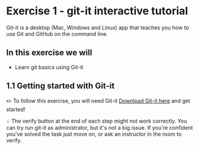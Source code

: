 # Exercise 1 - git-it interactive tutorial

Git-it is a desktop (Mac, Windows and Linux) app that teaches you how to use Git and GitHub on the command line.

## In this exercise we will
- Learn git basics using Git-it

## 1.1 Getting started with Git-it

:pencil2: To follow this exercise, you will need Git-it [Download Git-it here](https://github.com/jlord/git-it-electron/releases) and get started!

:bulb: The verify button at the end of each step might not work correctly. You can try run git-it as administrator, but it's not a big issue. If you're confident you've solved the task just move on, or ask an instructor in the room to verify.